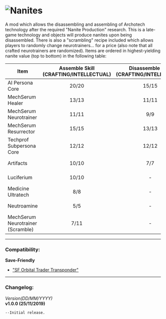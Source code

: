 ![Nanites](https://i.imgur.com/mqmV1Ub.png)  
========
A mod which allows the disassembling and assembling of Archotech technology after the required "Nanite Production" research. This is a late-game technology and objects will produce nanites upon being disassembled. There is also a "scrambling" recipe included which allows players to randomly change neurotrainers... for a price (also note that all crafted neurotrainers are randomized). Items are ordered in highest-yielding nanite value (top to bottom) in the following table:

| **Item** | **Assemble Skill** (CRAFTING/INTELLECTUAL)| **Disassemble Skill** (CRAFTING/INTELLECTUAL) | **Tech Required** | **Production Bench**  |
| ------------- | :-------------: | :-------------: | :-------------: | :-------------: |
| AI Persona Core  | 20/20  | 15/15  | Nanite Production | Fabrication Bench |
| MechSerum Healer  | 13/13  | 11/11  | Nanite Production  | Fabrication Bench |
| MechSerum Neurotrainer  | 11/11  | 9/9  | Nanite Production  | Fabrication Bench |
| MechSerum Resurrector  | 15/15  | 13/13  | Nanite Production  | Fabrication Bench |
| Techprof Subpersona Core  | 12/12  | 12/12  | Nanite Production  | Fabrication Bench |
| Artifacts  | 10/10  | 7/7  | Nanite Production  | Fabrication Bench |
| Luciferium  | 10/10  | -  | Nanite Production  | Drug Lab |
| Medicine Ultratech  | 8/8  | -  | Nanite Production  | Drug Lab |
| Neutroamine  | 5/5  | -  | Medicine Production  | Drug Lab |
| MechSerum Neurotrainer (Scramble) | 7/11  | -  | Nanite Production  | Fabrication Bench |

----------------------------------
### Compatibility:
**Save-Friendly**
- ["SF Orbital Trader Transponder"](https://steamcommunity.com/sharedfiles/filedetails/?id=1301120711)

----------------------------------
### Changelog:
_Version(DD/MM/YYYY)_  
**v1.0.0 (25/11/2019)**
```
--Initial release.
```
